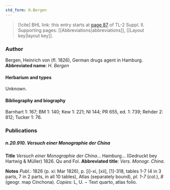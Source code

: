 ```yaml
---
std_form: H.Bergen
---
```


> [!cite] BHL link: this entry starts at [page 87](https://www.biodiversitylibrary.org/page/33265284) of TL-2 Suppl. II.
> Supporting pages: [[Abbreviations|abbreviations]], [[Layout key|layout key]].

### Author

Bergen, Heinrich von (fl. 1826), German drugs agent in Hamburg. 
**Abbreviated name**: *H. Bergen*

#### Herbarium and types

Unknown.

#### Bibliography and biography

Barnhart 1: 167; BM 1: 140; Kew 1: 221; NI 144; PR 655, ed. 1: 739; Rehder 2: 812; Tucker 1: 76.

### Publications

##### n.20.910. Versuch einer Monographie der China

**Title**
*Versuch einer Monographie der China*... Hamburg... (Gedruckt bey Hartwig & Müller) 1826. Qu and Fol.
**Abbreviated title**: *Vers. Monogr. China*.

**Notes**
*Publ*.: 1826 (p. xi: Mar 1826), p. \[i\]-xi, \[xii\], \[1\]-318, tables 1-7 (4 in 3 parts, 7 in 2 parts, in all 10 tables), Atlas (separately bound), *pl. 1-7* (col.), *8* (geogr. map Cinchona). *Copies*: L, U. − Text quarto, atlas folio.

